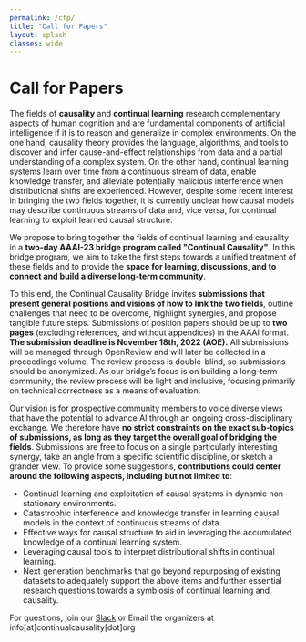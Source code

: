 ```yaml
---
permalink: /cfp/
title: "Call for Papers"
layout: splash
classes: wide 
---
```


# Call for Papers

The fields of **causality** and **continual learning** research complementary aspects of human cognition and are fundamental components of artificial intelligence if it is to reason and generalize in complex environments. On the one hand, causality theory provides the language, algorithms, and tools to discover and infer cause-and-effect relationships from data and a partial understanding of a complex system. On the other hand, continual learning systems learn over time from a continuous stream of data, enable knowledge transfer, and alleviate potentially malicious interference when distributional shifts are experienced. However, despite some recent interest in bringing the two fields together, it is currently unclear how causal models may describe continuous streams of data and, vice versa, for continual learning to exploit learned causal structure. 

We propose to bring together the fields of continual learning and causality in a **two-day AAAI-23 bridge program called "Continual Causality"**. 
In this bridge program, we aim to take the first steps towards a unified treatment of these fields and to provide the **space for learning, discussions, and to connect and build a diverse long-term community**.
 
To this end, the Continual Causality Bridge invites **submissions that present general positions and visions of how to link the two fields**, outline challenges that need to be overcome, highlight synergies, and propose tangible future steps. Submissions of position papers should be up to **two pages** (excluding references, and without appendices) in the AAAI format. **The submission deadline is November 18th, 2022 (AOE).** All submissions will be managed through OpenReview and will later be collected in a proceedings volume.  The review process is double-blind, so submissions should be anonymized. As our bridge’s focus is on building a long-term community, the review process will be light and inclusive, focusing primarily on technical correctness as a means of evaluation. 

Our vision is for prospective community members to voice diverse views that have the potential to advance AI through an ongoing cross-disciplinary exchange. We therefore have **no strict constraints on the exact sub-topics of submissions, as long as they target the overall goal of bridging the fields**. Submissions are free to focus on a single particularly interesting synergy, take an angle from a specific scientific discipline, or sketch a grander view.
To provide some suggestions, **contributions could center around the following aspects, including but not limited to**:
 
* Continual learning and exploitation of causal systems in dynamic non-stationary environments. 
* Catastrophic interference and knowledge transfer in learning causal models in the context of continuous streams of data. 
* Effective ways for causal structure to aid in leveraging the accumulated knowledge of a continual learning system.
* Leveraging causal tools to interpret distributional shifts in continual learning.
* Next generation benchmarks that go beyond repurposing of existing datasets to adequately support the above items and further essential research questions towards a symbiosis of continual learning and causality.

For questions, join our [Slack](https://join.slack.com/t/continualcausality/shared_invite/zt-1fwahodl3-7Z8xe_lzxj33qEbTs558kg) or Email the organizers at info[at]continualcausality[dot]org

